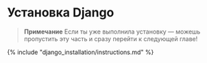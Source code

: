 # Установка Django

> **Примечание** Если ты уже выполнила установку — можешь пропустить эту часть и сразу перейти к следующей главе!

{% include "django_installation/instructions.md" %}